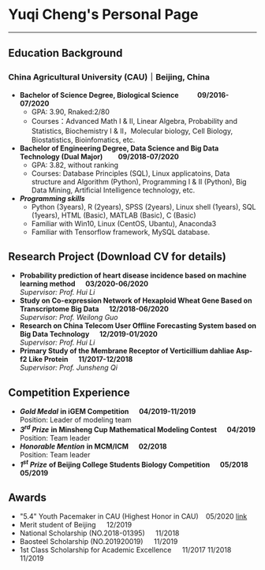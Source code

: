 # Yuqi Cheng's Personal Page
---
## Education Background

### China Agricultural University (CAU)｜Beijing, China 
- **Bachelor of Science Degree, Biological Science &emsp; &emsp; 09/2016-07/2020**
  - GPA: 3.90, Rnaked:2/80
  - Courses：Advanced Math I & II, Linear Algebra, Probability and Statistics, Biochemistry I & II，Molecular biology, Cell Biology, Biostatistics, Bioinfomatics, etc.
- **Bachelor of Engineering Degree, Data Science and Big Data Technology (Dual Major)&emsp;&emsp; 09/2018-07/2020**
  - GPA: 3.82, without ranking
  - Courses: Database Principles (SQL), Linux applicatoins, Data structure and Algorithm (Python), Programming I & II (Python), Big Data Mining, Artificial Intelligence technology, etc.
- ***Programming skills***
  - Python (3years), R (2years), SPSS (2years), Linux shell (1years), SQL (1years), HTML (Basic), MATLAB (Basic), C (Basic)
  - Familiar with Win10, Linux (CentOS, Ubantu), Anaconda3
  - Familiar with Tensorflow framework, MySQL database.

## Research Project (Download CV for details)

- **Probability prediction of heart disease incidence based on machine learning method &emsp; 03/2020-06/2020** 
<br>*Supervisor: Prof. Hui Li*
- **Study on Co-expression Network of Hexaploid Wheat Gene Based on Transcriptome Big Data &emsp; 12/2018-06/2020** 
<br>*Supervisor: Prof. Weilong Guo*
- **Research on China Telecom User Offline Forecasting System based on Big Data Technology &emsp; 12/2019-01/2020**
<br>*Supervisor: Prof. Hui Li*
- **Primary Study of the Membrane Receptor of Verticillium dahliae Asp-f2 Like Protein &emsp; 11/2017-12/2018**
<br>*Supervisor: Prof. Junsheng Qi*

## Competition Experience

- ***Gold Medal*** **in iGEM Competition &emsp; 04/2019-11/2019**  <br> Position: Leader of modeling team
- ***3<sup>rd</sup> Prize*** **in Minsheng Cup Mathematical Modeling Contest &emsp; 04/2019** <br> Position: Team leader
- ***Honorable Mention*** **in MCM/ICM &emsp; 02/2018** <br> Position: Team leader
- ***1<sup>st</sup> Prize*** **of Beijing College Students Biology Competition &emsp; 05/2018 05/2019**

## Awards

- "5.4" Youth Pacemaker in CAU (Highest Honor in CAU) &ensp; 05/2020 [link](http://news.cau.edu.cn/art/2020/4/27/art_8769_677104.html)
- Merit student of Beijing &emsp; 12/2019
- National Scholarship (NO.2018-01395) &emsp; 11/2018
- Baosteel Scholarship (NO.201920019) &emsp; 11/2019
- 1st Class Scholarship for Academic Excellence &emsp; 11/2017 11/2018 11/2019
